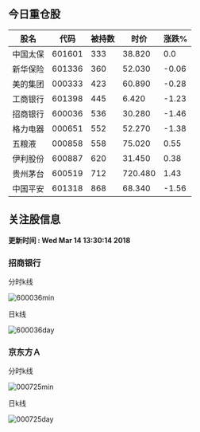 
## 今日重仓股 

|股名|代码|被持数|时价|涨跌%|
|---|---|---|---|---|
|中国太保|601601|333|38.820|0.0|
|新华保险|601336|360|52.030|-0.06|
|美的集团|000333|423|60.890|-0.28|
|工商银行|601398|445|6.420|-1.23|
|招商银行|600036|536|30.280|-1.46|
|格力电器|000651|552|52.270|-1.38|
|五粮液|000858|558|75.020|0.55|
|伊利股份|600887|620|31.450|0.38|
|贵州茅台|600519|712|720.480|1.43|
|中国平安|601318|868|68.340|-1.56|

## 关注股信息
**更新时间 : Wed Mar 14 13:30:14 2018**
### 招商银行 
分时k线

![600036min](http://image.sinajs.cn/newchart/min/n/sh600036.gif)

日k线

![600036day](http://image.sinajs.cn/newchart/daily/n/sh600036.gif)

### 京东方Ａ 
分时k线

![000725min](http://image.sinajs.cn/newchart/min/n/sz000725.gif)

日k线

![000725day](http://image.sinajs.cn/newchart/daily/n/sz000725.gif)
